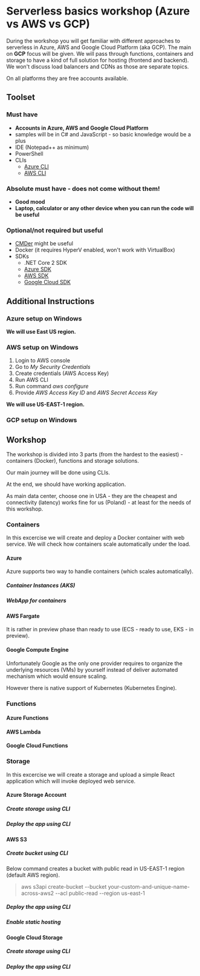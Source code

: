 # Serverless basics workshop (Azure vs AWS vs GCP)

During the workshop you will get familiar with different approaches to serverless in Azure, AWS and Google Cloud Platform (aka GCP). The main on **GCP** focus will be given. We will pass through functions, containers and storage to have a kind of full solution for hosting (frontend and backend). We won't discuss load balancers and CDNs as those are separate topics.

On all platforms they are free accounts available.

## Toolset

### Must have
* **Accounts in Azure, AWS and Google Cloud Platform**
* samples will be in C# and JavaScript - so basic knowledge would be a plus
* IDE (Notepad++ as minimum)
* PowerShell
* CLIs
  * [Azure CLI](https://aka.ms/installazurecliwindows)
  * [AWS CLI](https://aws.amazon.com/cli/)
 
### Absolute must have - does not come without them!  
* **Good mood**
* **Laptop, calculator or any other device when you can run the code will be useful**  

### Optional/not required but useful
* [CMDer](http://cmder.net/) might be useful
* Docker (it requires HyperV enabled, won't work with VirtualBox)
* SDKs
  * .NET Core 2 SDK
  * [Azure SDK](https://azure.microsoft.com/pl-pl/downloads/)
  * [AWS SDK](https://aws.amazon.com/tools/)
  * [Google Cloud SDK](https://cloud.google.com/sdk/)


## Additional Instructions

### Azure setup on Windows


**We will use East US region.**

### AWS setup on Windows

1. Login to AWS console
2. Go to _My Security Credentials_
3. Create credentials (AWS Access Key)
4. Run AWS CLI
5. Run command _aws configure_
6. Provide _AWS Access Key ID_ and _AWS Secret Access Key_

**We will use US-EAST-1 region.**

### GCP setup on Windows

## Workshop

The workshop is divided into 3 parts (from the hardest to the easiest) - containers (Docker), functions and storage solutions.

Our main journey will be done using CLIs.

At the end, we should have working application.

As main data center, choose one in USA - they are the cheapest and connectivity (latency) works fine for us (Poland) - at least for the needs of this workshop.

### Containers

In this excercise we will create and deploy a Docker container with web service. We will check how containers scale automatically under the load.

#### Azure

Azure supports two way to handle containers (which scales automatically).

##### Container Instances (AKS)

> 

##### WebApp for containers

#### AWS Fargate

It is rather in preview phase than ready to use (ECS - ready to use, EKS - in preview).

#### Google Compute Engine

Unfortunately Google as the only one provider requires to organize the underlying resources (VMs) by yourself instead of deliver automated mechanism which would ensure scaling.

However there is native support of Kubernetes (Kubernetes Engine).

### Functions

#### Azure Functions

#### AWS Lambda

#### Google Cloud Functions


### Storage

In this excercise we will create a storage and upload a simple React application which will invoke deployed web service.

#### Azure Storage Account

##### Create storage using CLI

##### Deploy the app using CLI

#### AWS S3

##### Create bucket using CLI

Below command creates a bucket with public read in US-EAST-1 region (default AWS region).

> aws s3api create-bucket --bucket your-custom-and-unique-name-across-aws2 --acl public-read --region us-east-1

##### Deploy the app using CLI

##### Enable static hosting

#### Google Cloud Storage

##### Create storage using CLI

##### Deploy the app using CLI